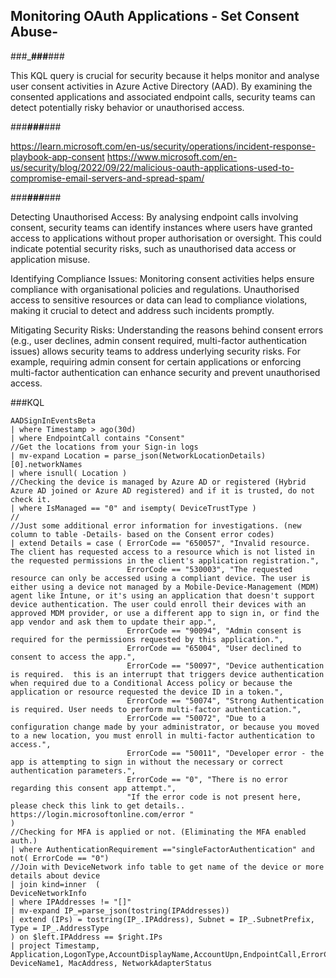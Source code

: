 ## Monitoring OAuth Applications - Set Consent Abuse-  


###___###__###

This KQL query is crucial for security because it helps monitor and analyse user consent activities in Azure Active Directory (AAD). By examining the consented applications and associated endpoint calls, security teams can detect potentially risky behavior or unauthorised access.

###___###___###

https://learn.microsoft.com/en-us/security/operations/incident-response-playbook-app-consent
https://www.microsoft.com/en-us/security/blog/2022/09/22/malicious-oauth-applications-used-to-compromise-email-servers-and-spread-spam/

###___###___###

Detecting Unauthorised Access: By analysing endpoint calls involving consent, security teams can identify instances where users have granted access to applications without proper authorisation or oversight. This could indicate potential security risks, such as unauthorised data access or application misuse.

Identifying Compliance Issues: Monitoring consent activities helps ensure compliance with organisational policies and regulations. Unauthorised access to sensitive resources or data can lead to compliance violations, making it crucial to detect and address such incidents promptly.

Mitigating Security Risks: Understanding the reasons behind consent errors (e.g., user declines, admin consent required, multi-factor authentication issues) allows security teams to address underlying security risks. For example, requiring admin consent for certain applications or enforcing multi-factor authentication can enhance security and prevent unauthorised access.

###KQL

```
AADSignInEventsBeta
| where Timestamp > ago(30d)
| where EndpointCall contains "Consent"
//Get the locations from your Sign-in logs
| mv-expand Location = parse_json(NetworkLocationDetails)[0].networkNames
| where isnull( Location )
//Checking the device is managed by Azure AD or registered (Hybrid Azure AD joined or Azure AD registered) and if it is trusted, do not check it.
| where IsManaged == "0" and isempty( DeviceTrustType )
//
//Just some additional error information for investigations. (new column to table -Details- based on the Consent error codes)
| extend Details = case ( ErrorCode == "650057", "Invalid resource. The client has requested access to a resource which is not listed in the requested permissions in the client's application registration.",
                          ErrorCode == "530003", "The requested resource can only be accessed using a compliant device. The user is either using a device not managed by a Mobile-Device-Management (MDM) agent like Intune, or it's using an application that doesn't support device authentication. The user could enroll their devices with an approved MDM provider, or use a different app to sign in, or find the app vendor and ask them to update their app.",
                          ErrorCode == "90094", "Admin consent is required for the permissions requested by this application.",
                          ErrorCode == "65004", "User declined to consent to access the app.",
                          ErrorCode == "50097", "Device authentication is required.  this is an interrupt that triggers device authentication when required due to a Conditional Access policy or because the application or resource requested the device ID in a token.",
                          ErrorCode == "50074", "Strong Authentication is required. User needs to perform multi-factor authentication.",
                          ErrorCode == "50072", "Due to a configuration change made by your administrator, or because you moved to a new location, you must enroll in multi-factor authentication to access.",
                          ErrorCode == "50011", "Developer error - the app is attempting to sign in without the necessary or correct authentication parameters.",
                          ErrorCode == "0", "There is no error regarding this consent app attempt.",
                          "If the error code is not present here, please check this link to get details.. https://login.microsoftonline.com/error "
)
//Checking for MFA is applied or not. (Eliminating the MFA enabled auth.)
| where AuthenticationRequirement =="singleFactorAuthentication" and not( ErrorCode == "0")
//Join with DeviceNetwork info table to get name of the device or more details about device
| join kind=inner  (
DeviceNetworkInfo
| where IPAddresses != "[]"
| mv-expand IP_=parse_json(tostring(IPAddresses))
| extend (IPs) = tostring(IP_.IPAddress), Subnet = IP_.SubnetPrefix, Type = IP_.AddressType
) on $left.IPAddress == $right.IPs
| project Timestamp, Application,LogonType,AccountDisplayName,AccountUpn,EndpointCall,ErrorCode,IPAddress,Country,ClientAppUsed,UserAgent,Browser,AuthenticationRequirement,IsManaged,OSPlatform,Details, DeviceName1, MacAddress, NetworkAdapterStatus
```


